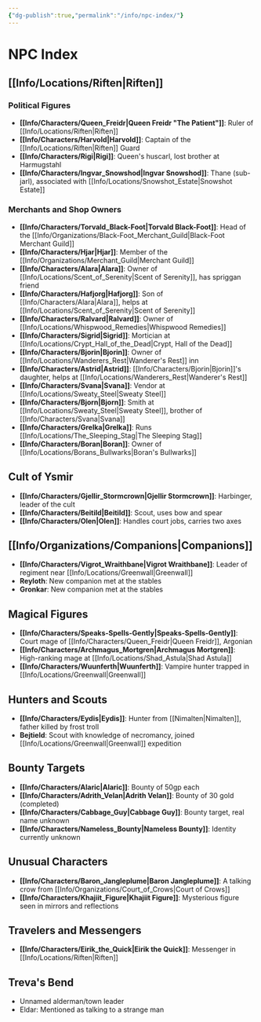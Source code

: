 ```yaml
---
{"dg-publish":true,"permalink":"/info/npc-index/"}
---
```


# NPC Index

## [[Info/Locations/Riften\|Riften]]

### Political Figures
- **[[Info/Characters/Queen_Freidr\|Queen Freidr "The Patient"]]**: Ruler of [[Info/Locations/Riften\|Riften]]
- **[[Info/Characters/Harvold\|Harvold]]**: Captain of the [[Info/Locations/Riften\|Riften]] Guard
- **[[Info/Characters/Rigi\|Rigi]]**: Queen's huscarl, lost brother at Harmugstahl
- **[[Info/Characters/Ingvar_Snowshod\|Ingvar Snowshod]]**: Thane (sub-jarl), associated with [[Info/Locations/Snowshot_Estate\|Snowshot Estate]]

### Merchants and Shop Owners
- **[[Info/Characters/Torvald_Black-Foot\|Torvald Black-Foot]]**: Head of the [[Info/Organizations/Black-Foot_Merchant_Guild\|Black-Foot Merchant Guild]]
- **[[Info/Characters/Hjar\|Hjar]]**: Member of the [[Info/Organizations/Merchant_Guild\|Merchant Guild]]
- **[[Info/Characters/Alara\|Alara]]**: Owner of [[Info/Locations/Scent_of_Serenity\|Scent of Serenity]], has spriggan friend
- **[[Info/Characters/Hafjorg\|Hafjorg]]**: Son of [[Info/Characters/Alara\|Alara]], helps at [[Info/Locations/Scent_of_Serenity\|Scent of Serenity]]
- **[[Info/Characters/Ralvard\|Ralvard]]**: Owner of [[Info/Locations/Whispwood_Remedies\|Whispwood Remedies]]
- **[[Info/Characters/Sigrid\|Sigrid]]**: Mortician at [[Info/Locations/Crypt_Hall_of_the_Dead\|Crypt, Hall of the Dead]]
- **[[Info/Characters/Bjorin\|Bjorin]]**: Owner of [[Info/Locations/Wanderers_Rest\|Wanderer's Rest]] inn
- **[[Info/Characters/Astrid\|Astrid]]**: [[Info/Characters/Bjorin\|Bjorin]]'s daughter, helps at [[Info/Locations/Wanderers_Rest\|Wanderer's Rest]]
- **[[Info/Characters/Svana\|Svana]]**: Vendor at [[Info/Locations/Sweaty_Steel\|Sweaty Steel]]
- **[[Info/Characters/Bjorn\|Bjorn]]**: Smith at [[Info/Locations/Sweaty_Steel\|Sweaty Steel]], brother of [[Info/Characters/Svana\|Svana]]
- **[[Info/Characters/Grelka\|Grelka]]**: Runs [[Info/Locations/The_Sleeping_Stag\|The Sleeping Stag]]
- **[[Info/Characters/Boran\|Boran]]**: Owner of [[Info/Locations/Borans_Bullwarks\|Boran's Bullwarks]]

## Cult of Ysmir
- **[[Info/Characters/Gjellir_Stormcrown\|Gjellir Stormcrown]]**: Harbinger, leader of the cult
- **[[Info/Characters/Beitild\|Beitild]]**: Scout, uses bow and spear
- **[[Info/Characters/Olen\|Olen]]**: Handles court jobs, carries two axes

## [[Info/Organizations/Companions\|Companions]]
- **[[Info/Characters/Vigrot_Wraithbane\|Vigrot Wraithbane]]**: Leader of regiment near [[Info/Locations/Greenwall\|Greenwall]]
- **Reyloth**: New companion met at the stables
- **Gronkar**: New companion met at the stables

## Magical Figures
- **[[Info/Characters/Speaks-Spells-Gently\|Speaks-Spells-Gently]]**: Court mage of [[Info/Characters/Queen_Freidr\|Queen Freidr]], Argonian
- **[[Info/Characters/Archmagus_Mortgren\|Archmagus Mortgren]]**: High-ranking mage at [[Info/Locations/Shad_Astula\|Shad Astula]]
- **[[Info/Characters/Wuunferth\|Wuunferth]]**: Vampire hunter trapped in [[Info/Locations/Greenwall\|Greenwall]]

## Hunters and Scouts
- **[[Info/Characters/Eydis\|Eydis]]**: Hunter from [[Nimalten\|Nimalten]], father killed by frost troll
- **Bejtield**: Scout with knowledge of necromancy, joined [[Info/Locations/Greenwall\|Greenwall]] expedition

## Bounty Targets
- **[[Info/Characters/Alaric\|Alaric]]**: Bounty of 50gp each
- **[[Info/Characters/Adrith_Velan\|Adrith Velan]]**: Bounty of 30 gold (completed)
- **[[Info/Characters/Cabbage_Guy\|Cabbage Guy]]**: Bounty target, real name unknown
- **[[Info/Characters/Nameless_Bounty\|Nameless Bounty]]**: Identity currently unknown

## Unusual Characters
- **[[Info/Characters/Baron_Jangleplume\|Baron Jangleplume]]**: A talking crow from [[Info/Organizations/Court_of_Crows\|Court of Crows]]
- **[[Info/Characters/Khajiit_Figure\|Khajiit Figure]]**: Mysterious figure seen in mirrors and reflections

## Travelers and Messengers
- **[[Info/Characters/Eirik_the_Quick\|Eirik the Quick]]**: Messenger in [[Info/Locations/Riften\|Riften]]

## Treva's Bend
- Unnamed alderman/town leader
- Eldar: Mentioned as talking to a strange man